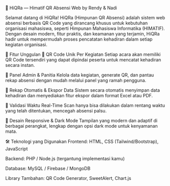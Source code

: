 🧠 HiQRa — Himatif QR Absensi Web
by Rendy & Nadi

Selamat datang di HiQRa!
HiQRa (Himpunan QR Absensi) adalah sistem web absensi berbasis QR Code yang dirancang khusus untuk kebutuhan organisasi mahasiswa, seperti Himpunan Mahasiswa Informatika (HIMATIF). Dengan desain modern, fitur praktis, dan keamanan yang terjamin, HiQRa hadir untuk mempermudah proses pencatatan kehadiran dalam setiap kegiatan organisasi.

🚀 Fitur Unggulan
🔹 QR Code Unik Per Kegiatan
Setiap acara akan memiliki QR Code tersendiri yang dapat dipindai peserta untuk mencatat kehadiran secara instan.

🔹 Panel Admin & Panitia
Kelola data kegiatan, generate QR, dan pantau rekap absensi dengan mudah melalui panel yang ramah pengguna.

🔹 Rekap Otomatis & Ekspor Data
Sistem secara otomatis menyimpan data kehadiran dan menyediakan fitur ekspor dalam format Excel atau PDF.

🔹 Validasi Waktu Real-Time
Scan hanya bisa dilakukan dalam rentang waktu yang telah ditentukan, mencegah absensi palsu.

🔹 Desain Responsive & Dark Mode
Tampilan yang modern dan adaptif di berbagai perangkat, lengkap dengan opsi dark mode untuk kenyamanan mata.

🛠️ Teknologi yang Digunakan
Frontend: HTML, CSS (Tailwind/Bootstrap), JavaScript

Backend: PHP / Node.js (tergantung implementasi kamu)

Database: MySQL / Firebase / MongoDB

Library Tambahan: QR Code Generator, SweetAlert, Chart.js

